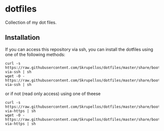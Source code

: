 dotfiles
========

Collection of my dot files.

Installation
------------

If you can access this repository via ssh, you can install the dotfiles using
one of the following methods:

```
curl -s https://raw.githubusercontent.com/Skrupellos/dotfiles/master/share/bootstrap-via-ssh | sh
wget -O - https://raw.githubusercontent.com/Skrupellos/dotfiles/master/share/bootstrap-via-ssh | sh
```

or if not (read only access) using one of theese
```
curl -s https://raw.githubusercontent.com/Skrupellos/dotfiles/master/share/bootstrap-via-https | sh
wget -O - https://raw.githubusercontent.com/Skrupellos/dotfiles/master/share/bootstrap-via-https | sh
```
